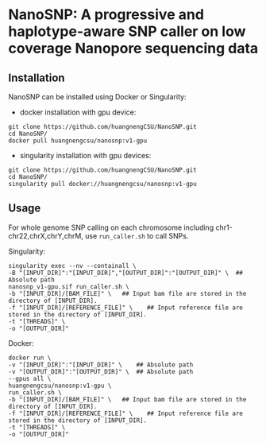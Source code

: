 # NanoSNP: A progressive and haplotype-aware SNP caller on low coverage Nanopore sequencing data

## Installation

NanoSNP can be installed using Docker or Singularity:  
* docker installation with gpu device:
```
git clone https://github.com/huangnengCSU/NanoSNP.git
cd NanoSNP/
docker pull huangnengcsu/nanosnp:v1-gpu
```
* singularity installation with gpu devices:
```
git clone https://github.com/huangnengCSU/NanoSNP.git
cd NanoSNP/
singularity pull docker://huangnengcsu/nanosnp:v1-gpu
```


## Usage

For whole genome SNP calling on each chromosome including chr1-chr22,chrX,chrY,chrM, use `run_caller.sh` to call SNPs.

Singularity:
```
singularity exec --nv --containall \
-B "[INPUT_DIR]":"[INPUT_DIR]","[OUTPUT_DIR]":"[OUTPUT_DIR]" \  ## Absolute path
nanosnp_v1-gpu.sif run_caller.sh \
-b "[INPUT_DIR]/[BAM_FILE]" \   ## Input bam file are stored in the directory of [INPUT_DIR].
-f "[INPUT_DIR]/[REFERENCE_FILE]" \    ## Input reference file are stored in the directory of [INPUT_DIR].
-t "[THREADS]" \
-o "[OUTPUT_DIR]"
```

Docker:
```
docker run \
-v "[INPUT_DIR]":"[INPUT_DIR]" \    ## Absolute path
-v "[OUTPUT_DIR]":"[OUTPUT_DIR]" \  ## Absolute path
--gpus all \
huangnengcsu/nanosnp:v1-gpu \
run_caller.sh \
-b "[INPUT_DIR]/[BAM_FILE]" \   ## Input bam file are stored in the directory of [INPUT_DIR].
-f "[INPUT_DIR]/[REFERENCE_FILE]" \    ## Input reference file are stored in the directory of [INPUT_DIR].
-t "[THREADS]" \
-o "[OUTPUT_DIR]"
```